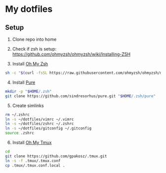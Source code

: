# My dotfiles

## Setup
1. Clone repo into home

2. Check if zsh is setup: https://github.com/ohmyzsh/ohmyzsh/wiki/Installing-ZSH

3. Install [Oh My Zsh](https://github.com/ohmyzsh/ohmyzsh)
```bash
sh -c "$(curl -fsSL https://raw.githubusercontent.com/ohmyzsh/ohmyzsh/master/tools/install.sh)"
```

4. Install [Pure](https://github.com/sindresorhus/pure)
```bash
mkdir -p "$HOME/.zsh"
git clone https://github.com/sindresorhus/pure.git "$HOME/.zsh/pure"
```

5. Create simlinks
```bash
rm ~/.zshrc
ln -s ~/dotfiles/vimrc ~/.vimrc
ln -s ~/dotfiles/zshrc ~/.zshrc
ln -s ~/dotfiles/gitconfig ~/.gitconfig
source .zshrc
```

6. Install [Oh My Tmux](https://github.com/gpakosz/.tmux)
```bash
cd
git clone https://github.com/gpakosz/.tmux.git
ln -s -f .tmux/.tmux.conf
cp .tmux/.tmux.conf.local .
```
